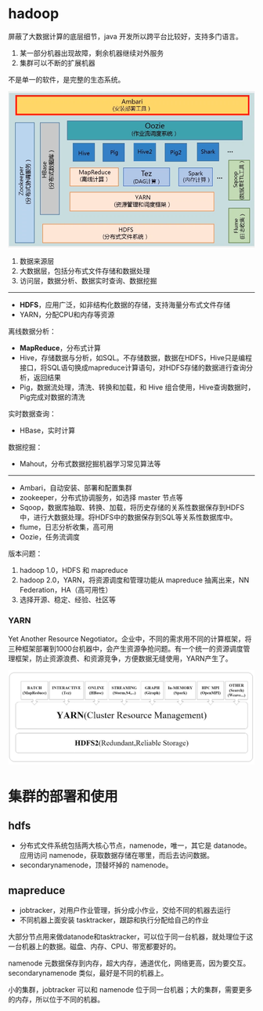 # hadoop

屏蔽了大数据计算的底层细节，java 开发所以跨平台比较好，支持多门语言。

1. 某一部分机器出现故障，剩余机器继续对外服务
2. 集群可以不断的扩展机器

不是单一的软件，是完整的生态系统。

![](figure/hadoop-structure.png)

1. 数据来源层
2. 大数据层，包括分布式文件存储和数据处理
3. 访问层，数据分析、数据实时查询、数据挖掘

---

- **HDFS**，应用广泛，如非结构化数据的存储，支持海量分布式文件存储
- YARN，分配CPU和内存等资源

离线数据分析：
- **MapReduce**，分布式计算
- Hive，存储数据与分析，如SQL。不存储数据，数据在HDFS，Hive只是编程接口，将SQL语句换成mapreduce计算语句，对HDFS存储的数据进行查询分析，返回结果
- Pig，数据流处理，清洗、转换和加载，和 Hive 组合使用，Hive查询数据时，Pig完成对数据的清洗

实时数据查询：
- HBase，实时计算

数据挖掘：
- Mahout，分布式数据挖掘机器学习常见算法等

---

- Ambari，自动安装、部署和配置集群
- zookeeper，分布式协调服务，如选择 master 节点等
- Sqoop，数据库抽取、转换、加载，将历史存储的关系性数据保存到HDFS中，进行大数据处理。将HDFS中的数据保存到SQL等关系性数据库中。
- flume，日志分析收集，高可用
- Oozie，任务流调度

版本问题：

1. hadoop 1.0，HDFS 和 mapreduce
2. hadoop 2.0，YARN，将资源调度和管理功能从 mapreduce 抽离出来，NN Federation，HA（高可用性）
3. 选择开源、稳定、经验、社区等

### YARN

Yet Another Resource Negotiator。企业中，不同的需求用不同的计算框架，将三种框架部署到1000台机器中，会产生资源争抢问题。有一个统一的资源调度管理框架，防止资源浪费、和资源竞争，方便数据无缝使用，YARN产生了。

![](figure/YARN.png)

# 集群的部署和使用

## hdfs

- 分布式文件系统包括两大核心节点，namenode，唯一，其它是 datanode。应用访问 namenode，获取数据存储在哪里，而后去访问数据。
- secondarynamenode，顶替坏掉的 namenode。

## mapreduce

- jobtracker，对用户作业管理，拆分成小作业，交给不同的机器去运行
- 不同机器上面安装 tasktracker，跟踪和执行分配给自己的作业

大部分节点用来做datanode和tasktracker，可以位于同一台机器，就处理位于这一台机器上的数据。磁盘、内存、CPU、带宽都要好的。

namenode 元数据保存到内存，超大内存，通道优化，网络更高，因为要交互。secondarynamenode 类似，最好是不同的机器上。

小的集群，jobtracker 可以和 namenode 位于同一台机器；大的集群，需要更多的内存，所以位于不同的机器。

